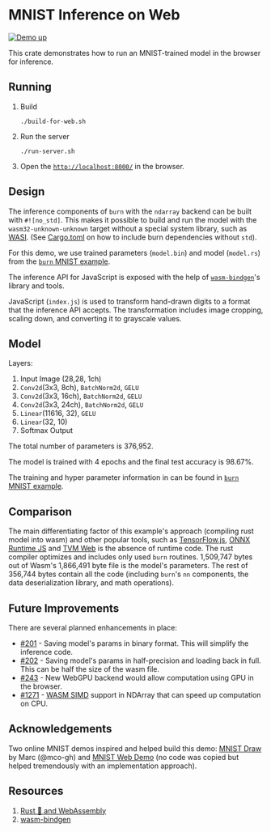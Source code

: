 # MNIST Inference on Web

[![Demo up](https://img.shields.io/badge/demo-up-brightgreen)](https://burn-rs.github.io/demo)

This crate demonstrates how to run an MNIST-trained model in the browser for inference.

## Running

1. Build

   ```shell
   ./build-for-web.sh
   ```

2. Run the server

   ```shell
   ./run-server.sh
   ```

3. Open the [`http://localhost:8000/`](http://localhost:8000/) in the browser.

## Design

The inference components of `burn` with the `ndarray` backend can be built with `#![no_std]`. This
makes it possible to build and run the model with the `wasm32-unknown-unknown` target without a
special system library, such as [WASI](https://wasi.dev/). (See [Cargo.toml](./Cargo.toml) on how to
include burn dependencies without `std`).

For this demo, we use trained parameters (`model.bin`) and model (`model.rs`) from the
[`burn` MNIST example](https://github.com/burn-rs/burn/tree/main/examples/mnist).

The inference API for JavaScript is exposed with the help of
[`wasm-bindgen`](https://github.com/rustwasm/wasm-bindgen)'s library and tools.

JavaScript (`index.js`) is used to transform hand-drawn digits to a format that the inference API
accepts. The transformation includes image cropping, scaling down, and converting it to grayscale
values.

## Model

Layers:

1. Input Image (28,28, 1ch)
2. `Conv2d`(3x3, 8ch), `BatchNorm2d`, `GELU`
3. `Conv2d`(3x3, 16ch), `BatchNorm2d`, `GELU`
4. `Conv2d`(3x3, 24ch), `BatchNorm2d`, `GELU`
5. `Linear`(11616, 32), `GELU`
6. `Linear`(32, 10)
7. Softmax Output

The total number of parameters is 376,952.

The model is trained with 4 epochs and the final test accuracy is 98.67%.

The training and hyper parameter information in can be found in
[`burn` MNIST example](https://github.com/burn-rs/burn/tree/main/examples/mnist).

## Comparison

The main differentiating factor of this example's approach (compiling rust model into wasm) and
other popular tools, such as [TensorFlow.js](https://www.tensorflow.org/js),
[ONNX Runtime JS](https://onnxruntime.ai/docs/tutorials/web/) and
[TVM Web](https://github.com/apache/tvm/tree/main/web) is the absence of runtime code. The rust
compiler optimizes and includes only used `burn` routines. 1,509,747 bytes out of Wasm's 1,866,491
byte file is the model's parameters. The rest of 356,744 bytes contain all the code (including
`burn`'s `nn` components, the data deserialization library, and math operations).

## Future Improvements

There are several planned enhancements in place:

- [#201](https://github.com/burn-rs/burn/issues/201) - Saving model's params in binary format. This
  will simplify the inference code.
- [#202](https://github.com/burn-rs/burn/issues/202) - Saving model's params in half-precision and
  loading back in full. This can be half the size of the wasm file.
- [#243](https://github.com/burn-rs/burn/issues/243) - New WebGPU backend would allow computation
  using GPU in the browser.
- [#1271](https://github.com/rust-ndarray/ndarray/issues/1271) -
  [WASM SIMD](https://github.com/WebAssembly/simd/blob/master/proposals/simd/SIMD.md) support in
  NDArray that can speed up computation on CPU.

## Acknowledgements

Two online MNIST demos inspired and helped build this demo:
[MNIST Draw](https://mco-mnist-draw-rwpxka3zaa-ue.a.run.app/) by Marc (@mco-gh) and
[MNIST Web Demo](https://ufal.mff.cuni.cz/~straka/courses/npfl129/2223/demos/mnist_web.html) (no
code was copied but helped tremendously with an implementation approach).

## Resources

1. [Rust 🦀 and WebAssembly](https://rustwasm.github.io/docs/book/)
2. [wasm-bindgen](https://rustwasm.github.io/wasm-bindgen/)
